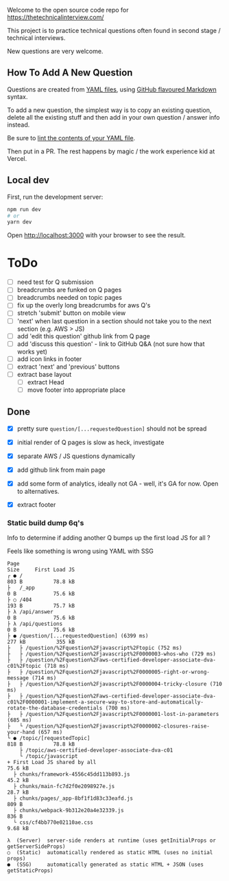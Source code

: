 Welcome to the open source code repo for https://thetechnicalinterview.com/

This project is to practice technical questions often found in second stage / technical interviews. 

New questions are very welcome. 

## How To Add A New Question

Questions are created from [YAML files](https://github.com/a6software/thetechnicalinterview.com/tree/main/lib/question), using [GitHub flavoured Markdown](https://github.github.com/gfm/) syntax. 

To add a new question, the simplest way is to copy an existing question, delete all the existing stuff and then add in your own question / answer info instead.

Be sure to [lint the contents of your YAML file](http://www.yamllint.com/).

Then put in a PR. The rest happens by magic / the work experience kid at Vercel.

## Local dev

First, run the development server:

```bash
npm run dev
# or
yarn dev
```

Open [http://localhost:3000](http://localhost:3000) with your browser to see the result.



# ToDo

- [ ] need test for Q submission
- [ ] breadcrumbs are funked on Q pages
- [ ] breadcrumbs needed on topic pages
- [ ] fix up the overly long breadcrumbs for aws Q's
- [ ] stretch 'submit' button on mobile view
- [ ] 'next' when last question in a section should not take you to the next section (e.g. AWS > JS)
- [ ] add 'edit this question' github link from Q page
- [ ] add 'discuss this question' - link to GitHub Q&A (not sure how that works yet)
- [ ] add icon links in footer
- [ ] extract 'next' and 'previous' buttons
- [ ] extract base layout
  - [ ] extract Head
  - [ ] move footer into appropriate place

## Done

- [x] pretty sure `question/[...requestedQuestion]` should not be spread
- [x] initial render of Q pages is slow as heck, investigate
- [x] separate AWS / JS questions dynamically
- [x] add github link from main page
- [x] add some form of analytics, ideally not GA - well, it's GA for now. Open to alternatives.
- [x] extract footer



### Static build dump 6q's 

Info to determine if adding another Q bumps up the first load JS for all ? 

Feels like something is wrong using YAML with SSG

```
Page                                                                                                                                                                          Size     First Load JS
┌ ● /                                                                                                                                                                         803 B          78.8 kB
├   /_app                                                                                                                                                                     0 B            75.6 kB
├ ○ /404                                                                                                                                                                      193 B          75.7 kB
├ λ /api/answer                                                                                                                                                               0 B            75.6 kB
├ λ /api/questions                                                                                                                                                            0 B            75.6 kB
├ ● /question/[...requestedQuestion] (6399 ms)                                                                                                                                277 kB          355 kB
├   ├ /question/%2Fquestion%2Fjavascript%2Ftopic (752 ms)
├   ├ /question/%2Fquestion%2Fjavascript%2F0000003-whos-who (729 ms)
├   ├ /question/%2Fquestion%2Faws-certified-developer-associate-dva-c01%2Ftopic (718 ms)
├   ├ /question/%2Fquestion%2Fjavascript%2F0000005-right-or-wrong-message (714 ms)
├   ├ /question/%2Fquestion%2Fjavascript%2F0000004-tricky-closure (710 ms)
├   ├ /question/%2Fquestion%2Faws-certified-developer-associate-dva-c01%2F0000001-implement-a-secure-way-to-store-and-automatically-rotate-the-database-credentials (700 ms)
├   ├ /question/%2Fquestion%2Fjavascript%2F0000001-lost-in-parameters (685 ms)
├   └ /question/%2Fquestion%2Fjavascript%2F0000002-closures-raise-your-hand (657 ms)
└ ● /topic/[requestedTopic]                                                                                                                                                   818 B          78.8 kB
    ├ /topic/aws-certified-developer-associate-dva-c01
    └ /topic/javascript
+ First Load JS shared by all                                                                                                                                                 75.6 kB
  ├ chunks/framework-4556c45dd113b893.js                                                                                                                                      45.2 kB
  ├ chunks/main-fc7d2f0e2098927e.js                                                                                                                                           28.7 kB
  ├ chunks/pages/_app-8bf1f1d83c33eafd.js                                                                                                                                     809 B
  ├ chunks/webpack-9b312e20a4e32339.js                                                                                                                                        836 B
  └ css/cf4bb770e02110ae.css                                                                                                                                                  9.68 kB

λ  (Server)  server-side renders at runtime (uses getInitialProps or getServerSideProps)
○  (Static)  automatically rendered as static HTML (uses no initial props)
●  (SSG)     automatically generated as static HTML + JSON (uses getStaticProps)

```